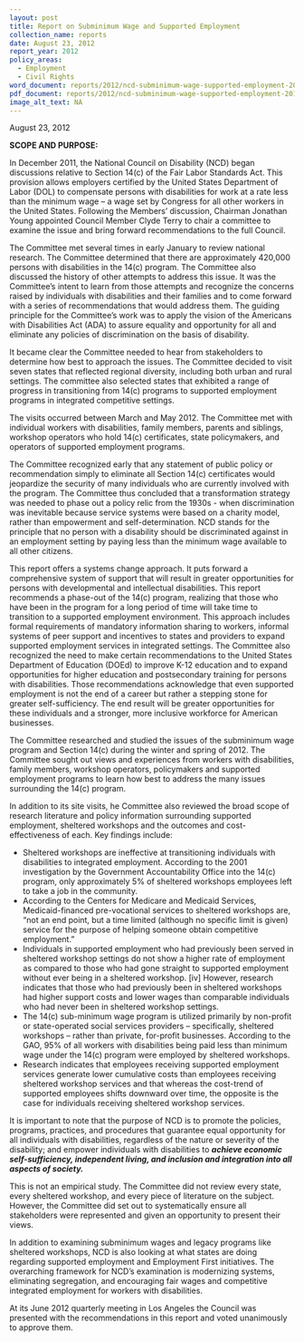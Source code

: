 ```yaml
---
layout: post
title: Report on Subminimum Wage and Supported Employment
collection_name: reports
date: August 23, 2012
report_year: 2012
policy_areas:
  - Employment
  - Civil Rights
word_document: reports/2012/ncd-subminimum-wage-supported-employment-2012.docx
pdf_document: reports/2012/ncd-subminimum-wage-supported-employment-2012.pdf
image_alt_text: NA
---
```

August 23, 2012

**S﻿COPE AND PURPOSE:**

In December 2011, the National Council on Disability (NCD) began discussions relative to Section 14(c) of the Fair Labor Standards Act. This provision allows employers certified by the United States Department of Labor (DOL) to compensate persons with disabilities for work at a rate less than the minimum wage – a wage set by Congress for all other workers in the United States. Following the Members’ discussion, Chairman Jonathan Young appointed Council Member Clyde Terry to chair a committee to examine the issue and bring forward recommendations to the full Council.

The Committee met several times in early January to review national research. The Committee determined that there are approximately 420,000 persons with disabilities in the 14(c) program. The Committee also discussed the history of other attempts to address this issue. It was the Committee’s intent to learn from those attempts and recognize the concerns raised by individuals with disabilities and their families and to come forward with a series of recommendations that would address them. The guiding principle for the Committee’s work was to apply the vision of the Americans with Disabilities Act (ADA) to assure equality and opportunity for all and eliminate any policies of discrimination on the basis of disability.

It became clear the Committee needed to hear from stakeholders to determine how best to approach the issues. The Committee decided to visit seven states that reflected regional diversity, including both urban and rural settings. The committee also selected states that exhibited a range of progress in transitioning from 14(c) programs to supported employment programs in integrated competitive settings.

The visits occurred between March and May 2012. The Committee met with individual workers with disabilities, family members, parents and siblings, workshop operators who hold 14(c) certificates, state policymakers, and operators of supported employment programs.

The Committee recognized early that any statement of public policy or recommendation simply to eliminate all Section 14(c) certificates would jeopardize the security of many individuals who are currently involved with the program. The Committee thus concluded that a transformation strategy was needed to phase out a policy relic from the 1930s - when discrimination was inevitable because service systems were based on a charity model, rather than empowerment and self-determination. NCD stands for the principle that no person with a disability should be discriminated against in an employment setting by paying less than the minimum wage available to all other citizens.

This report offers a systems change approach. It puts forward a comprehensive system of support that will result in greater opportunities for persons with developmental and intellectual disabilities. This report recommends a phase-out of the 14(c) program, realizing that those who have been in the program for a long period of time will take time to transition to a supported employment environment. This approach includes formal requirements of mandatory information sharing to workers, informal systems of peer support and incentives to states and providers to expand supported employment services in integrated settings. The Committee also recognized the need to make certain recommendations to the United States Department of Education (DOEd) to improve K-12 education and to expand opportunities for higher education and postsecondary training for persons with disabilities. Those recommendations acknowledge that even supported employment is not the end of a career but rather a stepping stone for greater self-sufficiency. The end result will be greater opportunities for these individuals and a stronger, more inclusive workforce for American businesses.

The Committee researched and studied the issues of the subminimum wage program and Section 14(c) during the winter and spring of 2012. The Committee sought out views and experiences from workers with disabilities, family members, workshop operators, policymakers and supported employment programs to learn how best to address the many issues surrounding the 14(c) program.

In addition to its site visits, he Committee also reviewed the broad scope of research literature and policy information surrounding supported employment, sheltered workshops and the outcomes and cost-effectiveness of each. Key findings include:

* Sheltered workshops are ineffective at transitioning individuals with disabilities to integrated employment. According to the 2001 investigation by the Government Accountability Office into the 14(c) program, only approximately 5% of sheltered workshops employees left to take a job in the community. 
* According to the Centers for Medicare and Medicaid Services, Medicaid-financed pre-vocational services to sheltered workshops are, “not an end point, but a time limited (although no specific limit is given) service for the purpose of helping someone obtain competitive employment.”
* Individuals in supported employment who had previously been served in sheltered workshop settings do not show a higher rate of employment as compared to those who had gone straight to supported employment without ever being in a sheltered workshop. [iv] However, research indicates that those who had previously been in sheltered workshops had higher support costs and lower wages than comparable individuals who had never been in sheltered workshop settings. 
* The 14(c) sub-minimum wage program is utilized primarily by non-profit or state-operated social services providers – specifically, sheltered workshops – rather than private, for-profit businesses. According to the GAO, 95% of all workers with disabilities being paid less than minimum wage under the 14(c) program were employed by sheltered workshops. 
* Research indicates that employees receiving supported employment services generate lower cumulative costs than employees receiving sheltered workshop services and that whereas the cost-trend of supported employees shifts downward over time, the opposite is the case for individuals receiving sheltered workshop services. 

It is important to note that the purpose of NCD is to promote the policies, programs, practices, and procedures that guarantee equal opportunity for all individuals with disabilities, regardless of the nature or severity of the disability; and empower individuals with disabilities to ***achieve economic self-sufficiency, independent living, and inclusion and integration into all aspects of society.***

This is not an empirical study. The Committee did not review every state, every sheltered workshop, and every piece of literature on the subject. However, the Committee did set out to systematically ensure all stakeholders were represented and given an opportunity to present their views.

In addition to examining subminimum wages and legacy programs like sheltered workshops, NCD is also looking at what states are doing regarding supported employment and Employment First initiatives. The overarching framework for NCD’s examination is modernizing systems, eliminating segregation, and encouraging fair wages and competitive integrated employment for workers with disabilities.

At its June 2012 quarterly meeting in Los Angeles the Council was presented with the recommendations in this report and voted unanimously to approve them.
